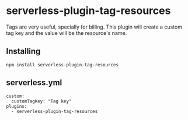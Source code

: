 # serverless-plugin-tag-resources

Tags are very useful, specially for billing. This plugin will create a custom tag key and the value will be the resource's name.


## Installing

    npm install serverless-plugin-tag-resources
## serverless.yml   
  
    custom:
      customTagKey: "Tag key"
    plugins:
      - serverless-plugin-tag-resources